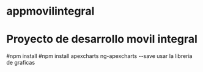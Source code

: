 # appmovilintegral
# Proyecto de desarrollo movil integral
#npm install
#npm install apexcharts ng-apexcharts --save  usar la libreria de graficas